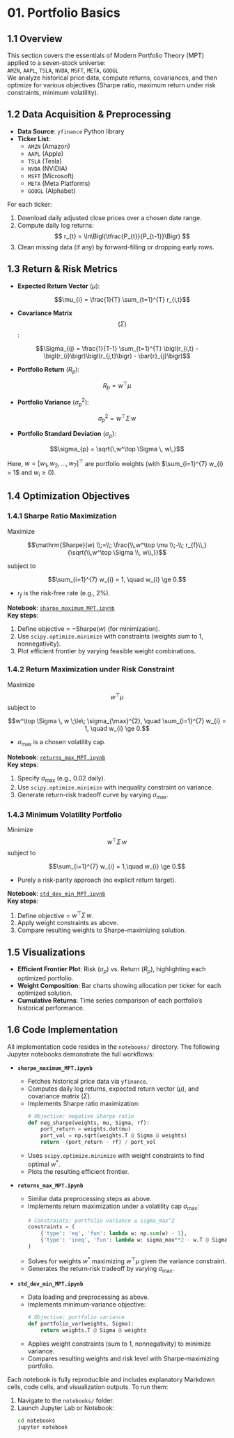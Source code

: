 # 01. Portfolio Basics

## 1.1 Overview

This section covers the essentials of Modern Portfolio Theory (MPT) applied to a seven‐stock universe:  
`AMZN`, `AAPL`, `TSLA`, `NVDA`, `MSFT`, `META`, `GOOGL`  
We analyze historical price data, compute returns, covariances, and then optimize for various objectives (Sharpe ratio, maximum return under risk constraints, minimum volatility).

## 1.2 Data Acquisition & Preprocessing

- **Data Source**: `yfinance` Python library  
- **Ticker List**:
  - `AMZN` (Amazon)
  - `AAPL` (Apple)
  - `TSLA` (Tesla)
  - `NVDA` (NVIDIA)
  - `MSFT` (Microsoft)
  - `META` (Meta Platforms)
  - `GOOGL` (Alphabet)

For each ticker:
1. Download daily adjusted close prices over a chosen date range.
2. Compute daily log returns:
   $$ r_{t} = \ln\Bigl(\tfrac{P_{t}}{P_{t-1}}\Bigr) $$
3. Clean missing data (if any) by forward-filling or dropping early rows.

## 1.3 Return & Risk Metrics

- **Expected Return Vector** $(\mu)$:
  <div align="center">

  $$\mu_{i} = \frac{1}{T} \sum_{t=1}^{T} r_{i,t}$$
</div>
  
- **Covariance Matrix** $$(\Sigma)$$:

<div align="center">

$$\Sigma_{ij} = \frac{1}{T-1} \sum_{t=1}^{T} \bigl(r_{i,t} - \bigl(r_{i}\bigr)\bigl(r_{j,t}\bigr) - \bar{r}_{j}\bigr)$$

</div>


- **Portfolio Return** $(R_p)$:

<div align="center">

  $$R_{p} = w^\top \mu$$

</div>

- **Portfolio Variance** $(\sigma_{p}^{2})$:  
  
<div align="center">

  $$\sigma_{p}^{2} = w^\top \Sigma \, w$$

</div>
  
- **Portfolio Standard Deviation** $(\sigma_{p})$:  

<div align="center">

  $$\sigma_{p} = \sqrt{\,w^\top \Sigma \, w\,}$$

</div>

Here, $w = [w_{1}, w_{2}, \ldots, w_{7}]^\top$ are portfolio weights (with $\sum_{i=1}^{7} w_{i} = 1$ and $w_{i} \ge 0$).

## 1.4 Optimization Objectives

### 1.4.1 Sharpe Ratio Maximization  
Maximize

<div align="center">

  $$\mathrm{Sharpe}(w) \\;=\\; \frac{\\,w^\top \mu \\;-\\; r_{f}\\,}{\sqrt{\\,w^\top \Sigma \\, w\\,}}$$

</div>

subject to 

<div align="center">

  $$\sum_{i=1}^{7} w_{i} = 1, \quad w_{i} \ge 0.$$

</div>

- $r_{f}$ is the risk-free rate (e.g., 2%).

**Notebook**: [`sharpe_maximum_MPT.ipynb`](./notebooks/sharpe_maximum_MPT.ipynb)  
**Key steps**:
1. Define objective = $-\mathrm{Sharpe}(w)$ (for minimization).
2. Use `scipy.optimize.minimize` with constraints (weights sum to 1, nonnegativity).
3. Plot efficient frontier by varying feasible weight combinations.

### 1.4.2 Return Maximization under Risk Constraint  
Maximize $$w^\top \mu$$ subject to 
<div align = ""center>

  $$w^\top \Sigma \, w \;\le\; \sigma_{\max}^{2}, 
  \quad \sum_{i=1}^{7} w_{i} = 1, 
  \quad w_{i} \ge 0.$$

</div>

- $\sigma_{\max}$ is a chosen volatility cap.

**Notebook**: [`returns_max_MPT.ipynb`](./notebooks/returns_max_MPT.ipynb)  
**Key steps**:
1. Specify $\sigma_{\max}$ (e.g., 0.02 daily).
2. Use `scipy.optimize.minimize` with inequality constraint on variance.
3. Generate return-risk tradeoff curve by varying $\sigma_{\max}$.

### 1.4.3 Minimum Volatility Portfolio  
Minimize $$w^\top \Sigma \, w$$ subject to  

<div align = "center">
  
$$\sum_{i=1}^{7} w_{i} = 1,\quad w_{i} \ge 0.$$

</div>

- Purely a risk-parity approach (no explicit return target).

**Notebook**: [`std_dev_min_MPT.ipynb`](./notebooks/std_dev_min_MPT.ipynb)  
**Key steps**:
1. Define objective = $w^\top \Sigma \, w$.
2. Apply weight constraints as above.
3. Compare resulting weights to Sharpe-maximizing solution.

## 1.5 Visualizations

- **Efficient Frontier Plot**: Risk ($\sigma_{p}$) vs. Return ($R_{p}$), highlighting each optimized portfolio.  
- **Weight Composition**: Bar charts showing allocation per ticker for each optimized solution.  
- **Cumulative Returns**: Time series comparison of each portfolio’s historical performance.

<!--*(When generated, save all plots into `assets/` and embed as needed.)*-->

## 1.6 Code Implementation

All implementation code resides in the `notebooks/` directory. The following Jupyter notebooks demonstrate the full workflows:

- **`sharpe_maximum_MPT.ipynb`**  
  - Fetches historical price data via `yfinance`.  
  - Computes daily log returns, expected return vector ($\mu$), and covariance matrix ($\Sigma$).  
  - Implements Sharpe ratio maximization:  
    ```python
    # Objective: negative Sharpe ratio
    def neg_sharpe(weights, mu, Sigma, rf):
        port_return = weights.dot(mu)
        port_vol = np.sqrt(weights.T @ Sigma @ weights)
        return -(port_return - rf) / port_vol
    ```
  - Uses `scipy.optimize.minimize` with weight constraints to find optimal $w^*$.  
  - Plots the resulting efficient frontier.

- **`returns_max_MPT.ipynb`**  
  - Similar data preprocessing steps as above.  
  - Implements return maximization under a volatility cap $\sigma_{\max}$:  
    ```python
    # Constraints: portfolio variance ≤ sigma_max^2
    constraints = (
        {'type': 'eq', 'fun': lambda w: np.sum(w) - 1},
        {'type': 'ineq', 'fun': lambda w: sigma_max**2 - w.T @ Sigma @ w}
    )
    ```
  - Solves for weights $w^*$ maximizing $w^\top \mu$ given the variance constraint.  
  - Generates the return‐risk tradeoff by varying $\sigma_{\max}$.

- **`std_dev_min_MPT.ipynb`**  
  - Data loading and preprocessing as above.  
  - Implements minimum‐variance objective:  
    ```python
    # Objective: portfolio variance
    def portfolio_var(weights, Sigma):
        return weights.T @ Sigma @ weights
    ```
  - Applies weight constraints (sum to 1, nonnegativity) to minimize variance.  
  - Compares resulting weights and risk level with Sharpe‐maximizing portfolio.

Each notebook is fully reproducible and includes explanatory Markdown cells, code cells, and visualization outputs. To run them:

1. Navigate to the `notebooks/` folder.
2. Launch Jupyter Lab or Notebook:  
   ```bash
   cd notebooks
   jupyter notebook
